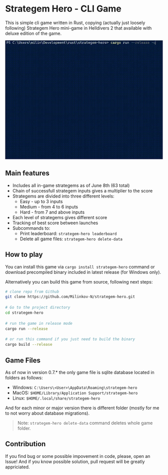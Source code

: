 # Strategem Hero - CLI Game

This is simple cli game written in Rust, copying (actually just loosely following) Strategem Hero mini-game in Helldivers 2 that available with deluxe edition of the game.

![Demo GIF](./misc/demo.gif)

## Main features

- Includes all in-game strategems as of June 8th (63 total)
- Chain of successfull strategem inputs gives a multiplier to the score
- Strategems are divided into three different levels:
  - Easy - up to 3 inputs
  - Medium - from 4 to 6 inputs
  - Hard - from 7 and above inputs
- Each level of strategems gives different score
- Tracking of best score between launches
- Subcommands to:
  - Print leaderboard: `strategem-hero leaderboard`
  - Delete all game files: `strategem-hero delete-data`

## How to play

You can install this game via `cargo install strategem-hero` command or download precompiled binary included in latest release (for Windows only).

Alternatively you can build this game from source, following next steps:

```sh
# clone repo from Github
git clone https://github.com/Milinkov-N/strategem-hero.git

# Go to the project directory
cd strategem-hero

# run the game in release mode
cargo run --release

# or run this command if you just need to build the binary
cargo build --release
```

## Game Files

As of now in version 0.7.\* the only game file is sqlite database located in
folders as follows:

- Windows: `C:\Users\<User>\AppData\Roaming\strategem-hero`
- MacOS: `$HOME/Library/Application Support/strategem-hero`
- Linux: `$HOME/.local/share/strategem-hero`

And for each minor or major version there is different folder (mostly for me to not worry about database migrations).

> Note: `strategem-hero delete-data` command deletes whole game folder.

## Contribution

If you find bug or some possible impovement in code, please, open an Issue!
And if you know possible solution, pull request will be greatly appriciated.
